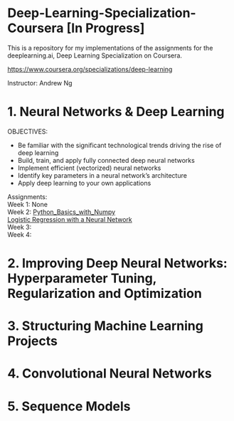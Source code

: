 # Deep-Learning-Specialization-Coursera [In Progress]
This is a repository for my implementations of the assignments for the deeplearning.ai, Deep Learning Specialization on Coursera.

https://www.coursera.org/specializations/deep-learning

Instructor: Andrew Ng

# 1. Neural Networks & Deep Learning

OBJECTIVES:
- Be familiar with the significant technological trends driving the rise of deep learning
- Build, train, and apply fully connected deep neural networks
- Implement efficient (vectorized) neural networks
- Identify key parameters in a neural network’s architecture
- Apply deep learning to your own applications

Assignments:  
Week 1: None  
Week 2:  [Python_Basics_with_Numpy](https://github.com/noitsnotmo/Deep-Learning-Specialization-Coursera/blob/main/Python_Basics_with_Numpy)  
[Logistic Regression with a Neural Network](https://github.com/noitsnotmo/Deep-Learning-Specialization-Coursera/blob/main/Logistic_Regression_with_a_Neural_Network)  
Week 3:  
Week 4:  

# 2. Improving Deep Neural Networks: Hyperparameter Tuning, Regularization and Optimization

# 3. Structuring Machine Learning Projects

# 4. Convolutional Neural Networks

# 5. Sequence Models
